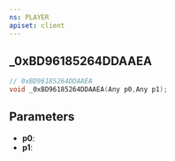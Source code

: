 ```yaml
---
ns: PLAYER
apiset: client
---
```

## _0xBD96185264DDAAEA

```c
// 0xBD96185264DDAAEA
void _0xBD96185264DDAAEA(Any p0,Any p1);
```


## Parameters
* **p0**:
* **p1**:



